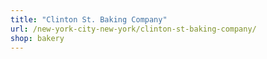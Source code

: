 ```yaml
---
title: "Clinton St. Baking Company"
url: /new-york-city-new-york/clinton-st-baking-company/
shop: bakery
---
```

